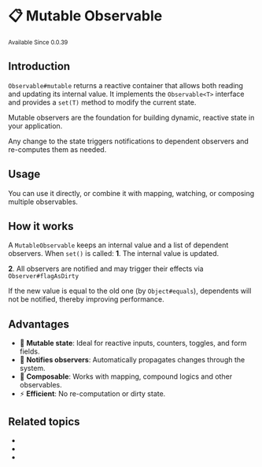 # 📋 Mutable Observable

<sup>
Available Since 0.0.39
</sup>

## Introduction

`Observable#mutable` returns a reactive container that allows both reading and updating its internal value.
It implements the `Observable<T>` interface and provides a `set(T)` method to modify the current state.

Mutable observers are the foundation for building dynamic, reactive state in your application. 

Any change to the state triggers notifications to dependent observers and re-computes them as needed.

## Usage
<code-block lang="java" src="common/CodeSnippets.java" include-symbol="mutable"/>
You can use it directly, or combine it with mapping, watching, or composing multiple observables.

## How it works
A `MutableObservable` keeps an internal value and a list of dependent observers. When `set()` is called:
 **1**. The internal value is updated.

 **2**. All observers are notified and may trigger their effects via `Observer#flagAsDirty`

If the new value is equal to the old one (by `Object#equals`), dependents will not be notified, thereby improving performance.

## Advantages

- 📝 **Mutable state**: Ideal for reactive inputs, counters, toggles, and form fields.
- 🔔 **Notifies observers**: Automatically propagates changes through the system.
- 🔗 **Composable**: Works with mapping, compound logics and other observables.
- ⚡ **Efficient**: No re-computation or dirty state.

## Related topics

* [](immutable-observable.md)
* [](mapped-observable.md)
* [](compound-observable.md)